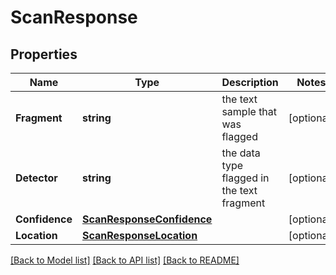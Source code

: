 # ScanResponse

## Properties

Name | Type | Description | Notes
------------ | ------------- | ------------- | -------------
**Fragment** | **string** | the text sample that was flagged | [optional] 
**Detector** | **string** | the data type flagged in the text fragment | [optional] 
**Confidence** | [**ScanResponseConfidence**](ScanResponse_confidence.md) |  | [optional] 
**Location** | [**ScanResponseLocation**](ScanResponse_location.md) |  | [optional] 

[[Back to Model list]](../README.md#documentation-for-models) [[Back to API list]](../README.md#documentation-for-api-endpoints) [[Back to README]](../README.md)


